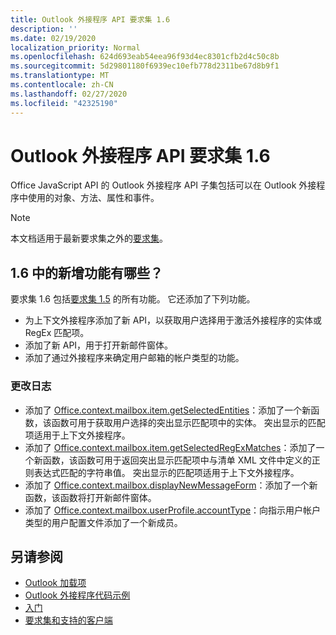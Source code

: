 ```yaml
---
title: Outlook 外接程序 API 要求集 1.6
description: ''
ms.date: 02/19/2020
localization_priority: Normal
ms.openlocfilehash: 624d693eab54eea96f93d4ec8301cfb2d4c50c8b
ms.sourcegitcommit: 5d29801180f6939ec10efb778d2311be67d8b9f1
ms.translationtype: MT
ms.contentlocale: zh-CN
ms.lasthandoff: 02/27/2020
ms.locfileid: "42325190"
---
```

# <a name="outlook-add-in-api-requirement-set-16"></a>Outlook 外接程序 API 要求集 1.6

Office JavaScript API 的 Outlook 外接程序 API 子集包括可以在 Outlook 外接程序中使用的对象、方法、属性和事件。

> [!NOTE]
> 本文档适用于最新要求集之外的[要求集](/office/dev/add-ins/reference/requirement-sets/outlook-api-requirement-sets)。

## <a name="whats-new-in-16"></a>1.6 中的新增功能有哪些？

要求集 1.6 包括[要求集 1.5](../requirement-set-1.5/outlook-requirement-set-1.5.md) 的所有功能。 它还添加了下列功能。

- 为上下文外接程序添加了新 API，以获取用户选择用于激活外接程序的实体或 RegEx 匹配项。
- 添加了新 API，用于打开新邮件窗体。
- 添加了通过外接程序来确定用户邮箱的帐户类型的功能。

### <a name="change-log"></a>更改日志

- 添加了 [Office.context.mailbox.item.getSelectedEntities](office.context.mailbox.item.md#methods)：添加了一个新函数，该函数可用于获取用户选择的突出显示匹配项中的实体。 突出显示的匹配项适用于上下文外接程序。
- 添加了 [Office.context.mailbox.item.getSelectedRegExMatches](office.context.mailbox.item.md#methods)：添加了一个新函数，该函数可用于返回突出显示匹配项中与清单 XML 文件中定义的正则表达式匹配的字符串值。 突出显示的匹配项适用于上下文外接程序。
- 添加了 [Office.context.mailbox.displayNewMessageForm](office.context.mailbox.md#methods)：添加了一个新函数，该函数将打开新邮件窗体。
- 添加了 [Office.context.mailbox.userProfile.accountType](/javascript/api/outlook/office.userprofile?view=outlook-js-1.6#accounttype)：向指示用户帐户类型的用户配置文件添加了一个新成员。

## <a name="see-also"></a>另请参阅

- [Outlook 加载项](../../../outlook/outlook-add-ins-overview.md)
- [Outlook 外接程序代码示例](https://developer.microsoft.com/outlook/gallery/?filterBy=Outlook,Samples,Add-ins)
- [入门](../../../quickstarts/outlook-quickstart.md)
- [要求集和支持的客户端](../../requirement-sets/outlook-api-requirement-sets.md)
